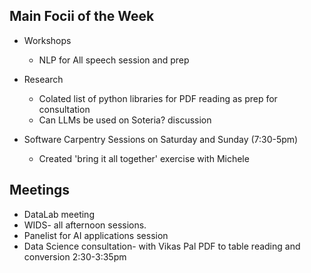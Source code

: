 ## Main Focii of the Week
- Workshops
  - NLP for All speech session and prep

- Research
  - Colated list of python libraries for PDF reading as prep for consultation
  - Can LLMs be used on Soteria? discussion

- Software Carpentry Sessions on Saturday and Sunday (7:30-5pm)
  - Created 'bring it all together' exercise with Michele 

## Meetings
- DataLab meeting
- WIDS- all afternoon sessions.
- Panelist for AI applications session
- Data Science consultation- with Vikas Pal PDF to table reading and conversion 2:30-3:35pm
 
